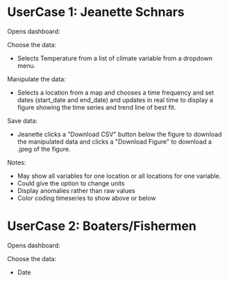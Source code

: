 # UserCase 1: Jeanette Schnars
Opens dashboard:

Choose the data:
- Selects Temperature from a list of climate variable from a dropdown menu. 

Manipulate the data:
- Selects a location from a map and chooses a time frequency and set dates (start_date and end_date) and updates in real time to display a figure showing the time series and trend line of best fit. 

Save data: 
- Jeanette clicks a "Download CSV" button below the figure to download the manipulated data and clicks a "Download Figure" to download a .jpeg  of the figure.

Notes: 
- May show all variables for one location or all locations for one variable. 
- Could give the option to change units
- Display anomalies rather than raw values
- Color coding timeseries to show above or below

# UserCase 2: Boaters/Fishermen
Opens dashboard: 

Choose the data:
- Date 